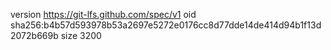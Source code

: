 version https://git-lfs.github.com/spec/v1
oid sha256:b4b57d593978b53a2697e5272e0176cc8d77dde14de414d94b1f13d2072b669b
size 3200
